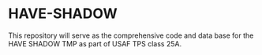 # HAVE-SHADOW
This repository will serve as the comprehensive code and data base for the HAVE SHADOW TMP as part of USAF TPS class 25A.
